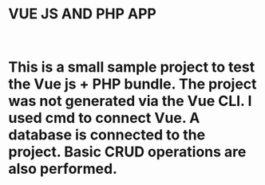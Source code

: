 <h1>VUE JS AND PHP APP<h1><br>
This is a small sample project to test the Vue js + PHP bundle.
The project was not generated via the Vue CLI. I used cmd to connect Vue.
A database is connected to the project. Basic CRUD operations are also performed.
